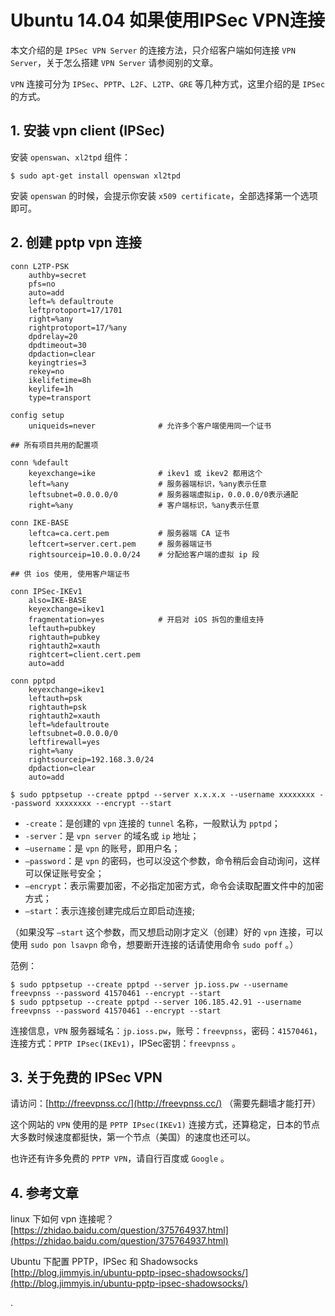
Ubuntu 14.04 如果使用IPSec VPN连接
=====================================

本文介绍的是 `IPSec VPN Server` 的连接方法，只介绍客户端如何连接 `VPN Server`，关于怎么搭建 `VPN Server` 请参阅别的文章。

`VPN` 连接可分为 `IPSec`、`PPTP`、`L2F`、`L2TP`、`GRE` 等几种方式，这里介绍的是 `IPSec` 的方式。

## 1. 安装 vpn client (IPSec) ##

安装 `openswan`、`xl2tpd` 组件：

```shell
$ sudo apt-get install openswan xl2tpd
```

安装 `openswan` 的时候，会提示你安装 `x509 certificate`，全部选择第一个选项即可。

## 2. 创建 pptp vpn 连接 ##

```
conn L2TP-PSK
    authby=secret
    pfs=no
    auto=add
    left=% defaultroute
    leftprotoport=17/1701
    right=%any
    rightprotoport=17/%any
    dpdrelay=20
    dpdtimeout=30
    dpdaction=clear
    keyingtries=3
    rekey=no
    ikelifetime=8h
    keylife=1h
    type=transport

config setup
    uniqueids=never              # 允许多个客户端使用同一个证书

## 所有项目共用的配置项

conn %default
    keyexchange=ike              # ikev1 或 ikev2 都用这个
    left=%any                    # 服务器端标识，%any表示任意
    leftsubnet=0.0.0.0/0         # 服务器端虚拟ip，0.0.0.0/0表示通配
    right=%any                   # 客户端标识，%any表示任意

conn IKE-BASE
    leftca=ca.cert.pem           # 服务器端 CA 证书
    leftcert=server.cert.pem     # 服务器端证书
    rightsourceip=10.0.0.0/24    # 分配给客户端的虚拟 ip 段

## 供 ios 使用, 使用客户端证书

conn IPSec-IKEv1
    also=IKE-BASE
    keyexchange=ikev1
    fragmentation=yes            # 开启对 iOS 拆包的重组支持
    leftauth=pubkey
    rightauth=pubkey
    rightauth2=xauth
    rightcert=client.cert.pem
    auto=add

conn pptpd
    keyexchange=ikev1
    leftauth=psk
    rightauth=psk
    rightauth2=xauth
    left=%defaultroute
    leftsubnet=0.0.0.0/0
    leftfirewall=yes
    right=%any
    rightsourceip=192.168.3.0/24
    dpdaction=clear
    auto=add

```

```shell
$ sudo pptpsetup --create pptpd --server x.x.x.x --username xxxxxxxx --password xxxxxxxx --encrypt --start
```

* `-create`：是创建的 `vpn` 连接的 `tunnel` 名称，一般默认为 `pptpd`；
* `-server`：是 `vpn server` 的域名或 `ip` 地址；
* `–username`：是 `vpn` 的账号，即用户名；
* `–password`：是 `vpn` 的密码，也可以没这个参数，命令稍后会自动询问，这样可以保证账号安全；
* `–encrypt`：表示需要加密，不必指定加密方式，命令会读取配置文件中的加密方式；
* `–start`：表示连接创建完成后立即启动连接;

（如果没写 `–start` 这个参数，而又想启动刚才定义（创建）好的 `vpn` 连接，可以使用 `sudo pon lsavpn` 命令，想要断开连接的话请使用命令 `sudo poff` 。）

范例：

```shell
$ sudo pptpsetup --create pptpd --server jp.ioss.pw --username freevpnss --password 41570461 --encrypt --start
$ sudo pptpsetup --create pptpd --server 106.185.42.91 --username freevpnss --password 41570461 --encrypt --start
```

连接信息，`VPN` 服务器域名：`jp.ioss.pw`，账号：`freevpnss`，密码：`41570461`，连接方式：`PPTP IPsec(IKEv1)`，IPSec密钥：`freevpnss` 。

## 3. 关于免费的 IPSec VPN ##

请访问：[http://freevpnss.cc/](http://freevpnss.cc/) （需要先翻墙才能打开）

这个网站的 `VPN` 使用的是 `PPTP IPsec(IKEv1)` 连接方式，还算稳定，日本的节点大多数时候速度都挺快，第一个节点（美国）的速度也还可以。

也许还有许多免费的 `PPTP VPN`，请自行百度或 `Google` 。

## 4. 参考文章 ##

linux 下如何 vpn 连接呢？<br/>
[https://zhidao.baidu.com/question/375764937.html](https://zhidao.baidu.com/question/375764937.html)

Ubuntu 下配置 PPTP，IPSec 和 Shadowsocks<br/>
[http://blog.jimmyis.in/ubuntu-pptp-ipsec-shadowsocks/](http://blog.jimmyis.in/ubuntu-pptp-ipsec-shadowsocks/)

.
